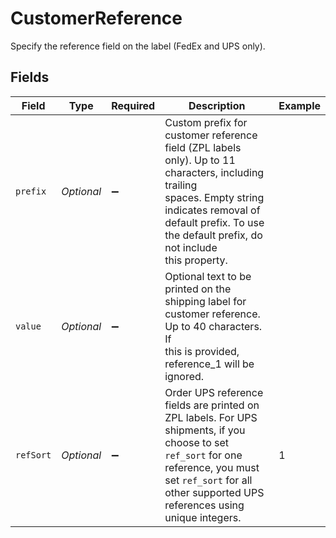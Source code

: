# CustomerReference

Specify the reference field on the label (FedEx and UPS only).


## Fields

| Field                                                                                                                                                                                                                     | Type                                                                                                                                                                                                                      | Required                                                                                                                                                                                                                  | Description                                                                                                                                                                                                               | Example                                                                                                                                                                                                                   |
| ------------------------------------------------------------------------------------------------------------------------------------------------------------------------------------------------------------------------- | ------------------------------------------------------------------------------------------------------------------------------------------------------------------------------------------------------------------------- | ------------------------------------------------------------------------------------------------------------------------------------------------------------------------------------------------------------------------- | ------------------------------------------------------------------------------------------------------------------------------------------------------------------------------------------------------------------------- | ------------------------------------------------------------------------------------------------------------------------------------------------------------------------------------------------------------------------- |
| `prefix`                                                                                                                                                                                                                  | *Optional<String>*                                                                                                                                                                                                        | :heavy_minus_sign:                                                                                                                                                                                                        | Custom prefix for customer reference field (ZPL labels only). Up to 11 characters, including trailing <br/>spaces. Empty string indicates removal of default prefix. To use the default prefix, do not include<br/>this property. |                                                                                                                                                                                                                           |
| `value`                                                                                                                                                                                                                   | *Optional<String>*                                                                                                                                                                                                        | :heavy_minus_sign:                                                                                                                                                                                                        | Optional text to be printed on the shipping label for customer reference. Up to 40 characters. If <br/>this is provided, reference_1 will be ignored.                                                                     |                                                                                                                                                                                                                           |
| `refSort`                                                                                                                                                                                                                 | *Optional<Long>*                                                                                                                                                                                                          | :heavy_minus_sign:                                                                                                                                                                                                        | Order UPS reference fields are printed on ZPL labels. For UPS shipments, if you choose to set `ref_sort` for one reference, you must set `ref_sort` for all other supported UPS references using unique integers.         | 1                                                                                                                                                                                                                         |
